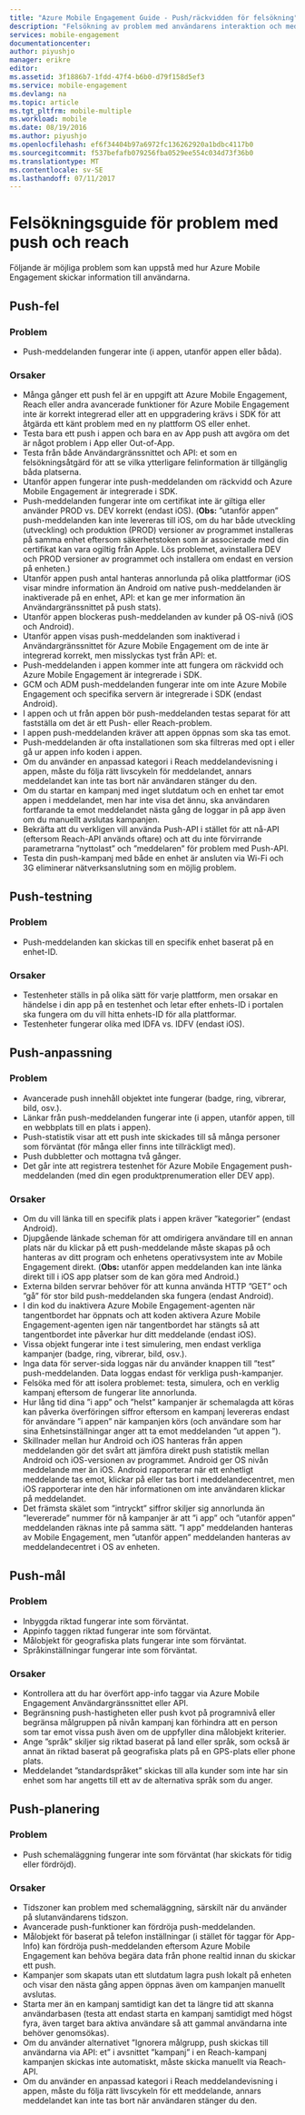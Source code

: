```yaml
---
title: "Azure Mobile Engagement Guide - Push/räckvidden för felsökning"
description: "Felsökning av problem med användarens interaktion och meddelanden i Azure Mobile Engagement"
services: mobile-engagement
documentationcenter: 
author: piyushjo
manager: erikre
editor: 
ms.assetid: 3f1886b7-1fdd-47f4-b6b0-d79f158d5ef3
ms.service: mobile-engagement
ms.devlang: na
ms.topic: article
ms.tgt_pltfrm: mobile-multiple
ms.workload: mobile
ms.date: 08/19/2016
ms.author: piyushjo
ms.openlocfilehash: ef6f34404b97a6972fc136262920a1bdbc4117b0
ms.sourcegitcommit: f537befafb079256fba0529ee554c034d73f36b0
ms.translationtype: MT
ms.contentlocale: sv-SE
ms.lasthandoff: 07/11/2017
---
```

# <a name="troubleshooting-guide-for-push-and-reach-issues"></a>Felsökningsguide för problem med push och reach
Följande är möjliga problem som kan uppstå med hur Azure Mobile Engagement skickar information till användarna.

## <a name="push-failures"></a>Push-fel
### <a name="issue"></a>Problem
* Push-meddelanden fungerar inte (i appen, utanför appen eller båda).

### <a name="causes"></a>Orsaker
* Många gånger ett push fel är en uppgift att Azure Mobile Engagement, Reach eller andra avancerade funktioner för Azure Mobile Engagement inte är korrekt integrerad eller att en uppgradering krävs i SDK för att åtgärda ett känt problem med en ny plattform OS eller enhet.
* Testa bara ett push i appen och bara en av App push att avgöra om det är något problem i App eller Out-of-App.
* Testa från både Användargränssnittet och API: et som en felsökningsåtgärd för att se vilka ytterligare felinformation är tillgänglig båda platserna.
* Utanför appen fungerar inte push-meddelanden om räckvidd och Azure Mobile Engagement är integrerade i SDK.
* Push-meddelanden fungerar inte om certifikat inte är giltiga eller använder PROD vs. DEV korrekt (endast iOS). (**Obs:** ”utanför appen” push-meddelanden kan inte levereras till iOS, om du har både utveckling (utveckling) och produktion (PROD) versioner av programmet installeras på samma enhet eftersom säkerhetstoken som är associerade med din certifikat kan vara ogiltig från Apple. Lös problemet, avinstallera DEV och PROD versioner av programmet och installera om endast en version på enheten.)
* Utanför appen push antal hanteras annorlunda på olika plattformar (iOS visar mindre information än Android om native push-meddelanden är inaktiverade på en enhet, API: et kan ge mer information än Användargränssnittet på push stats).
* Utanför appen blockeras push-meddelanden av kunder på OS-nivå (iOS och Android).
* Utanför appen visas push-meddelanden som inaktiverad i Användargränssnittet för Azure Mobile Engagement om de inte är integrerad korrekt, men misslyckas tyst från API: et.
* Push-meddelanden i appen kommer inte att fungera om räckvidd och Azure Mobile Engagement är integrerade i SDK.
* GCM och ADM push-meddelanden fungerar inte om inte Azure Mobile Engagement och specifika servern är integrerade i SDK (endast Android).
* I appen och ut från appen bör push-meddelanden testas separat för att fastställa om det är ett Push- eller Reach-problem.
* I appen push-meddelanden kräver att appen öppnas som ska tas emot.
* Push-meddelanden är ofta installationen som ska filtreras med opt i eller gå ur appen info koden i appen.
* Om du använder en anpassad kategori i Reach meddelandevisning i appen, måste du följa rätt livscykeln för meddelandet, annars meddelandet kan inte tas bort när användaren stänger du den.
* Om du startar en kampanj med inget slutdatum och en enhet tar emot appen i meddelandet, men har inte visa det ännu, ska användaren fortfarande ta emot meddelandet nästa gång de loggar in på app även om du manuellt avslutas kampanjen.
* Bekräfta att du verkligen vill använda Push-API i stället för att nå-API (eftersom Reach-API används oftare) och att du inte förvirrande parametrarna ”nyttolast” och ”meddelaren” för problem med Push-API.
* Testa din push-kampanj med både en enhet är ansluten via Wi-Fi och 3G eliminerar nätverksanslutning som en möjlig problem.

## <a name="push-testing"></a>Push-testning
### <a name="issue"></a>Problem
* Push-meddelanden kan skickas till en specifik enhet baserat på en enhet-ID.

### <a name="causes"></a>Orsaker
* Testenheter ställs in på olika sätt för varje plattform, men orsakar en händelse i din app på en testenhet och letar efter enhets-ID i portalen ska fungera om du vill hitta enhets-ID för alla plattformar.
* Testenheter fungerar olika med IDFA vs. IDFV (endast iOS).

## <a name="push-customization"></a>Push-anpassning
### <a name="issue"></a>Problem
* Avancerade push innehåll objektet inte fungerar (badge, ring, vibrerar, bild, osv.).
* Länkar från push-meddelanden fungerar inte (i appen, utanför appen, till en webbplats till en plats i appen).
* Push-statistik visar att ett push inte skickades till så många personer som förväntat (för många eller finns inte tillräckligt med).
* Push dubbletter och mottagna två gånger.
* Det går inte att registrera testenhet för Azure Mobile Engagement push-meddelanden (med din egen produktprenumeration eller DEV app).

### <a name="causes"></a>Orsaker
* Om du vill länka till en specifik plats i appen kräver ”kategorier” (endast Android).
* Djupgående länkade scheman för att omdirigera användare till en annan plats när du klickar på ett push-meddelande måste skapas på och hanteras av ditt program och enhetens operativsystem inte av Mobile Engagement direkt. (**Obs:** utanför appen meddelanden kan inte länka direkt till i iOS app platser som de kan göra med Android.)
* Externa bilden servrar behöver för att kunna använda HTTP ”GET” och ”gå” för stor bild push-meddelanden ska fungera (endast Android).
* I din kod du inaktivera Azure Mobile Engagement-agenten när tangentbordet har öppnats och att koden aktivera Azure Mobile Engagement-agenten igen när tangentbordet har stängts så att tangentbordet inte påverkar hur ditt meddelande (endast iOS).
* Vissa objekt fungerar inte i test simulering, men endast verkliga kampanjer (badge, ring, vibrerar, bild, osv.).
* Inga data för server-sida loggas när du använder knappen till ”test” push-meddelanden. Data loggas endast för verkliga push-kampanjer.
* Felsöka med för att isolera problemet: testa, simulera, och en verklig kampanj eftersom de fungerar lite annorlunda.
* Hur lång tid dina ”i app” och ”helst” kampanjer är schemalagda att köras kan påverka överföringen siffror eftersom en kampanj levereras endast för användare ”i appen” när kampanjen körs (och användare som har sina Enhetsinställningar anger att ta emot meddelanden ”ut appen ”).
* Skillnader mellan hur Android och iOS hanteras från appen meddelanden gör det svårt att jämföra direkt push statistik mellan Android och iOS-versionen av programmet. Android ger OS nivån meddelande mer än iOS. Android rapporterar när ett enhetligt meddelande tas emot, klickar på eller tas bort i meddelandecentret, men iOS rapporterar inte den här informationen om inte användaren klickar på meddelandet. 
* Det främsta skälet som ”intryckt” siffror skiljer sig annorlunda än ”levererade” nummer för nå kampanjer är att ”i app” och ”utanför appen” meddelanden räknas inte på samma sätt. ”I app” meddelanden hanteras av Mobile Engagement, men ”utanför appen” meddelanden hanteras av meddelandecentret i OS av enheten.

## <a name="push-targeting"></a>Push-mål
### <a name="issue"></a>Problem
* Inbyggda riktad fungerar inte som förväntat.
* Appinfo taggen riktad fungerar inte som förväntat.
* Målobjekt för geografiska plats fungerar inte som förväntat.
* Språkinställningar fungerar inte som förväntat.

### <a name="causes"></a>Orsaker
* Kontrollera att du har överfört app-info taggar via Azure Mobile Engagement Användargränssnittet eller API.
* Begränsning push-hastigheten eller push kvot på programnivå eller begränsa målgruppen på nivån kampanj kan förhindra att en person som tar emot vissa push även om de uppfyller dina målobjekt kriterier. 
* Ange ”språk” skiljer sig riktad baserat på land eller språk, som också är annat än riktad baserat på geografiska plats på en GPS-plats eller phone plats.
* Meddelandet ”standardspråket” skickas till alla kunder som inte har sin enhet som har angetts till ett av de alternativa språk som du anger.

## <a name="push-scheduling"></a>Push-planering
### <a name="issue"></a>Problem
* Push schemaläggning fungerar inte som förväntat (har skickats för tidig eller fördröjd).

### <a name="causes"></a>Orsaker
* Tidszoner kan problem med schemaläggning, särskilt när du använder på slutanvändarens tidszon.
* Avancerade push-funktioner kan fördröja push-meddelanden.
* Målobjekt för baserat på telefon inställningar (i stället för taggar för App-Info) kan fördröja push-meddelanden eftersom Azure Mobile Engagement kan behöva begära data från phone realtid innan du skickar ett push.
* Kampanjer som skapats utan ett slutdatum lagra push lokalt på enheten och visar den nästa gång appen öppnas även om kampanjen manuellt avslutas.
* Starta mer än en kampanj samtidigt kan det ta längre tid att skanna användarbasen (testa att endast starta en kampanj samtidigt med högst fyra, även target bara aktiva användare så att gammal användarna inte behöver genomsökas).
* Om du använder alternativet ”Ignorera målgrupp, push skickas till användarna via API: et” i avsnittet ”kampanj” i en Reach-kampanj kampanjen skickas inte automatiskt, måste skicka manuellt via Reach-API.
* Om du använder en anpassad kategori i Reach meddelandevisning i appen, måste du följa rätt livscykeln för ett meddelande, annars meddelandet kan inte tas bort när användaren stänger du den.

